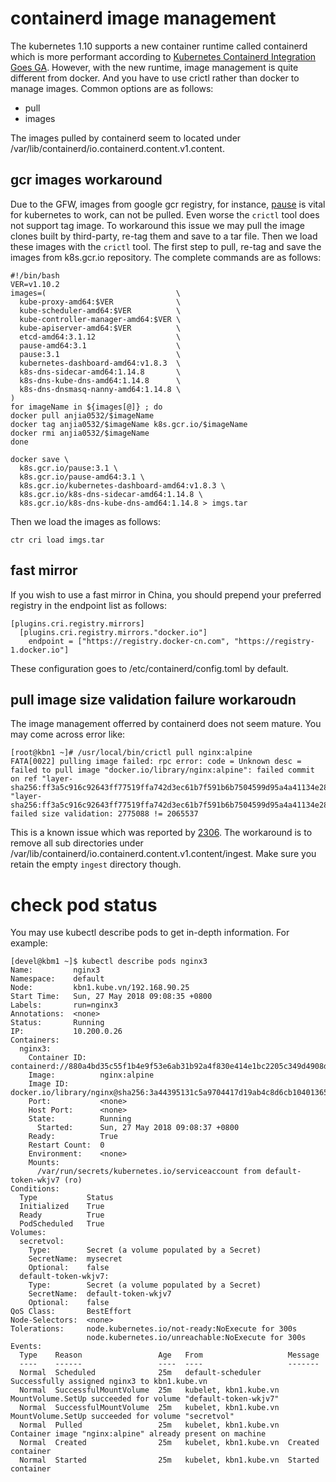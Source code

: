 # containerd image management

The kubernetes 1.10 supports a new container runtime called containerd
which is more performant according to [Kubernetes Containerd Integration
Goes GA][1].  However, with the new runtime, image management is quite
different from docker. And you have to use crictl rather than docker to
manage images. Common options are as follows:

- pull
- images

The images pulled by containerd seem to located under
/var/lib/containerd/io.containerd.content.v1.content.

## gcr images workaround

Due to the GFW, images from google gcr registry, for instance,
[pause][3] is vital for kubernetes to work, can not be pulled. Even
worse the `crictl` tool does not support tag image. To workaround this
issue we may pull the image clones built by third-party, re-tag them and
save to a tar file. Then we load these images with the `crictl` tool.
The first step to pull, re-tag and save the images from k8s.gcr.io
repository. The complete commands are as follows:

    #!/bin/bash
    VER=v1.10.2
    images=(                             \
      kube-proxy-amd64:$VER              \
      kube-scheduler-amd64:$VER          \
      kube-controller-manager-amd64:$VER \
      kube-apiserver-amd64:$VER          \
      etcd-amd64:3.1.12                  \
      pause-amd64:3.1                    \
      pause:3.1                          \
      kubernetes-dashboard-amd64:v1.8.3  \
      k8s-dns-sidecar-amd64:1.14.8       \
      k8s-dns-kube-dns-amd64:1.14.8      \
      k8s-dns-dnsmasq-nanny-amd64:1.14.8 \
    )
    for imageName in ${images[@]} ; do
    docker pull anjia0532/$imageName
    docker tag anjia0532/$imageName k8s.gcr.io/$imageName
    docker rmi anjia0532/$imageName
    done

    docker save \
      k8s.gcr.io/pause:3.1 \
      k8s.gcr.io/pause-amd64:3.1 \
      k8s.gcr.io/kubernetes-dashboard-amd64:v1.8.3 \
      k8s.gcr.io/k8s-dns-sidecar-amd64:1.14.8 \
      k8s.gcr.io/k8s-dns-kube-dns-amd64:1.14.8 > imgs.tar

Then we load the images as follows:

    ctr cri load imgs.tar

## fast mirror

If you wish to use a fast mirror in China, you should prepend your preferred
registry in the endpoint list as follows:

    [plugins.cri.registry.mirrors]
      [plugins.cri.registry.mirrors."docker.io"]
        endpoint = ["https://registry.docker-cn.com", "https://registry-1.docker.io"]

These configuration goes to /etc/containerd/config.toml by default.

## pull image size validation failure workaroudn

The image management offerred by containerd does not seem mature. You
may come across error like:

    [root@kbn1 ~]# /usr/local/bin/crictl pull nginx:alpine
    FATA[0022] pulling image failed: rpc error: code = Unknown desc = failed to pull image "docker.io/library/nginx:alpine": failed commit on ref "layer-sha256:ff3a5c916c92643ff77519ffa742d3ec61b7f591b6b7504599d95a4a41134e28": "layer-sha256:ff3a5c916c92643ff77519ffa742d3ec61b7f591b6b7504599d95a4a41134e28" failed size validation: 2775088 != 2065537

This is a known issue which was reported by [2306][2]. The workaround is
to remove all sub directories under
/var/lib/containerd/io.containerd.content.v1.content/ingest. Make sure
you retain the empty `ingest` directory though.

# check pod status

You may use kubectl describe pods <pod-name> to get in-depth
information. For example:

    [devel@kbm1 ~]$ kubectl describe pods nginx3
    Name:         nginx3
    Namespace:    default
    Node:         kbn1.kube.vn/192.168.90.25
    Start Time:   Sun, 27 May 2018 09:08:35 +0800
    Labels:       run=nginx3
    Annotations:  <none>
    Status:       Running
    IP:           10.200.0.26
    Containers:
      nginx3:
        Container ID:   containerd://880a4bd35c55f1b4e9f53e6ab31b92a4f830e414e1bc2205c349d4908d75124c
        Image:          nginx:alpine
        Image ID:       docker.io/library/nginx@sha256:3a44395131c5a9704417d19ab4c8d6cb104013659f5babb2f1c632e789588196
        Port:           <none>
        Host Port:      <none>
        State:          Running
          Started:      Sun, 27 May 2018 09:08:37 +0800
        Ready:          True
        Restart Count:  0
        Environment:    <none>
        Mounts:
          /var/run/secrets/kubernetes.io/serviceaccount from default-token-wkjv7 (ro)
    Conditions:
      Type           Status
      Initialized    True
      Ready          True
      PodScheduled   True
    Volumes:
      secretvol:
        Type:        Secret (a volume populated by a Secret)
        SecretName:  mysecret
        Optional:    false
      default-token-wkjv7:
        Type:        Secret (a volume populated by a Secret)
        SecretName:  default-token-wkjv7
        Optional:    false
    QoS Class:       BestEffort
    Node-Selectors:  <none>
    Tolerations:     node.kubernetes.io/not-ready:NoExecute for 300s
                     node.kubernetes.io/unreachable:NoExecute for 300s
    Events:
      Type    Reason                 Age   From                   Message
      ----    ------                 ----  ----                   -------
      Normal  Scheduled              25m   default-scheduler      Successfully assigned nginx3 to kbn1.kube.vn
      Normal  SuccessfulMountVolume  25m   kubelet, kbn1.kube.vn  MountVolume.SetUp succeeded for volume "default-token-wkjv7"
      Normal  SuccessfulMountVolume  25m   kubelet, kbn1.kube.vn  MountVolume.SetUp succeeded for volume "secretvol"
      Normal  Pulled                 25m   kubelet, kbn1.kube.vn  Container image "nginx:alpine" already present on machine
      Normal  Created                25m   kubelet, kbn1.kube.vn  Created container
      Normal  Started                25m   kubelet, kbn1.kube.vn  Started container

[1]: https://kubernetes.io/blog/2018/05/24/kubernetes-containerd-integration-goes-ga/
[2]: https://github.com/containerd/containerd/issues/2306
[3]: https://www.ianlewis.org/en/almighty-pause-container
